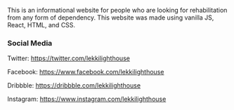 This is an informational website for people who are looking for rehabilitation from any form of dependency. This website was made using vanilla JS, React, HTML, and CSS.

### Social Media

Twitter: <https://twitter.com/lekkilighthouse>

Facebook: <https://www.facebook.com/lekkilighthouse>

Dribbble: <https://dribbble.com/lekkilighthouse>

Instagram: <https://www.instagram.com/lekkilighthouse>
